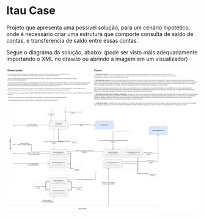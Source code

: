 # Itau Case

Projeto que apresenta uma possível solução, para um cenário hipotético, onde é necessário criar uma estrutura que comporte consulta de saldo de contas, e transferencia de saldo entre essas contas.

Segue o diagrama da solução, abaixo: 
(pode ser visto mais adequadamente importando o XML no draw.io ou abrindo a imagem em um visualizador)

![](/arquitetura.drawio.png)

